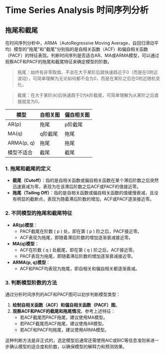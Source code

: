 # Time Series Analysis 时间序列分析

## 拖尾和截尾
在时间序列分析中，ARMA（AutoRegressive Moving Average，自回归滑动平均）模型的"拖尾"和"截尾"分别指的是自相关函数（ACF）和偏自相关函数（PACF）的特征表现。判断时间序列是否适合AR、MA或ARMA模型，可以通过观察ACF和PACF的拖尾和截尾特征来确定模型的阶数。

> 拖尾：始终有非零取值，不会在大于某阶后就快速趋近于0（而是在0附近波动），可简单理解为无论如何都不会为0，而是在某阶之后在0附近随机变化。

> 截尾：在大于某阶(k)后快速趋于0为k阶截尾，可简单理解为从某阶之后直接就变为0。

| 模型        | 自相关图    | 偏自相关图    |
|-------------|-------------|--------------|
| AR(p)       | 拖尾       | p阶截尾      |
| MA(q)       | q阶截尾    | 拖尾         |
| ARMA(p, q)  | 拖尾       | 拖尾         |
| 模型不适合   | 截尾       | 截尾         |



### 1. 拖尾和截尾的定义
- **截尾（Cutoff）**：指的是自相关函数或偏自相关函数在某个滞后阶数之后突然迅速衰减为零，表现为在该滞后阶数之后ACF或PACF的值接近零。
- **拖尾（Tailing Off）**：指的是自相关函数或偏自相关函数的值缓慢衰减，且没有明显的截断点，表现为随着滞后阶数的增加，ACF或PACF逐渐接近零。

### 2. 不同模型的拖尾和截尾特征
- **AR(p)模型**：
  - PACF截尾在阶数 \( p \) 处，即在第 \( p \) 阶之后，PACF接近零。
  - ACF表现为拖尾，即随着滞后阶数的增加逐渐衰减接近零。
- **MA(q)模型**：
  - ACF在阶数 \( q \) 处截尾，即在第 \( q \) 阶之后，ACF接近零。
  - PACF表现为拖尾，即随着滞后阶数的增加逐渐衰减接近零。
- **ARMA(p, q)模型**：
  - ACF和PACF均表现为拖尾，即自相关和偏自相关都逐渐衰减。

### 3. 判断模型阶数的方法
通过分析时间序列的ACF和PACF图可以初步判断模型类型：
1. **绘制自相关函数（ACF）和偏自相关函数（PACF）图**。
2. **观察ACF和PACF的截尾和拖尾情况**，参考上述特征：
   - 若ACF截尾而PACF拖尾，建议使用MA模型。
   - 若PACF截尾而ACF拖尾，建议使用AR模型。
   - 若ACF和PACF均拖尾，建议使用ARMA模型。

这种判断方法是非正式的，选定模型后通常还需使用AIC或BIC等信息准则来进一步确认模型的适合度和阶数，以确保模型的解释力和预测效果。
